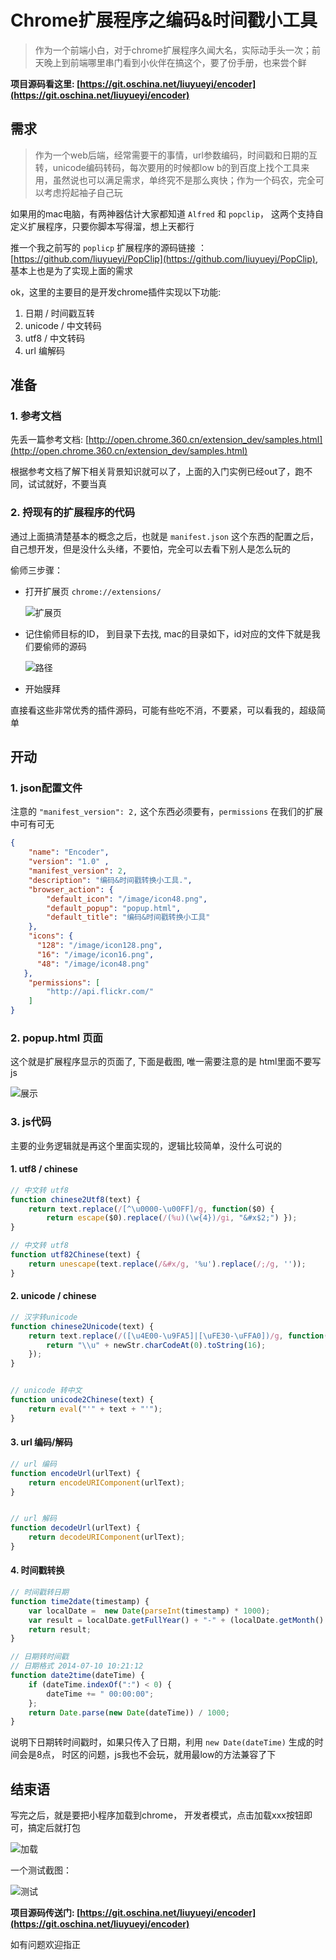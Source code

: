 # Chrome扩展程序之编码&时间戳小工具
> 作为一个前端小白，对于chrome扩展程序久闻大名，实际动手头一次；前天晚上到前端哪里串门看到小伙伴在搞这个，要了份手册，也来尝个鲜


**项目源码看这里:  [https://git.oschina.net/liuyueyi/encoder](https://git.oschina.net/liuyueyi/encoder)**


## 需求
> 作为一个web后端，经常需要干的事情，url参数编码，时间戳和日期的互转，unicode编码转码，每次要用的时候都low b的到百度上找个工具来用，虽然说也可以满足需求，单终究不是那么爽快；作为一个码农，完全可以考虑捋起袖子自己玩

如果用的mac电脑，有两神器估计大家都知道 `Alfred` 和 `popclip`， 这两个支持自定义扩展程序，只要你脚本写得溜，想上天都行

推一个我之前写的 `poplicp` 扩展程序的源码链接 ： [https://github.com/liuyueyi/PopClip](https://github.com/liuyueyi/PopClip), 基本上也是为了实现上面的需求

ok，这里的主要目的是开发chrome插件实现以下功能:

1. 日期 / 时间戳互转
2. unicode / 中文转码
3. utf8 / 中文转码
4. url 编解码

## 准备

### 1. 参考文档
先丢一篇参考文档: [http://open.chrome.360.cn/extension_dev/samples.html](http://open.chrome.360.cn/extension_dev/samples.html)


根据参考文档了解下相关背景知识就可以了，上面的入门实例已经out了，跑不同，试试就好，不要当真

### 2. 捋现有的扩展程序的代码

通过上面搞清楚基本的概念之后，也就是 `manifest.json` 这个东西的配置之后，自己想开发，但是没什么头绪，不要怕，完全可以去看下别人是怎么玩的

偷师三步骤：

- 打开扩展页 `chrome://extensions/`

    ![扩展页](https://static.oschina.net/uploads/img/201704/07223514_4fpF.jpg "在这里输入图片标题")

- 记住偷师目标的ID， 到目录下去找, mac的目录如下，id对应的文件下就是我们要偷师的源码

    ![路径](https://static.oschina.net/uploads/img/201704/07223546_Wdyl.jpg "在这里输入图片标题")

- 开始膜拜


直接看这些非常优秀的插件源码，可能有些吃不消，不要紧，可以看我的，超级简单

## 开动

### 1. json配置文件

注意的  `"manifest_version": 2,` 这个东西必须要有，`permissions` 在我们的扩展中可有可无

```json
{
	"name": "Encoder",
	"version": "1.0" ,
	"manifest_version": 2,
	"description": "编码&时间戳转换小工具.",
	"browser_action": {
		"default_icon": "/image/icon48.png",
		"default_popup": "popup.html",
		"default_title": "编码&时间戳转换小工具"
	},
	"icons": {
      "128": "/image/icon128.png",
      "16": "/image/icon16.png",
      "48": "/image/icon48.png"
   },
	"permissions": [
		"http://api.flickr.com/"
	]
}
```

### 2. popup.html 页面
这个就是扩展程序显示的页面了, 下面是截图, 唯一需要注意的是 html里面不要写js

![展示](https://static.oschina.net/uploads/img/201704/07223641_3mjD.jpg "在这里输入图片标题")



### 3. js代码
主要的业务逻辑就是再这个里面实现的，逻辑比较简单，没什么可说的

#### 1. utf8 / chinese

```javascript
// 中文转 utf8
function chinese2Utf8(text) {
    return text.replace(/[^\u0000-\u00FF]/g, function($0) {
        return escape($0).replace(/(%u)(\w{4})/gi, "&#x$2;") });
}

// 中文转 utf8
function utf82Chinese(text) {
    return unescape(text.replace(/&#x/g, '%u').replace(/;/g, ''));
}
```

#### 2. unicode / chinese

```javascript
// 汉字转unicode
function chinese2Unicode(text) {
    return text.replace(/([\u4E00-\u9FA5]|[\uFE30-\uFFA0])/g, function(newStr) {
        return "\\u" + newStr.charCodeAt(0).toString(16);
    });
}


// unicode 转中文
function unicode2Chinese(text) {
    return eval("'" + text + "'");
}
```


#### 3. url 编码/解码

```javascript
// url 编码
function encodeUrl(urlText) {
    return encodeURIComponent(urlText);
}


// url 解码
function decodeUrl(urlText) {
    return decodeURIComponent(urlText);
}
```


#### 4. 时间戳转换

```javascript
// 时间戳转日期
function time2date(timestamp) {
    var localDate =  new Date(parseInt(timestamp) * 1000);
    var result = localDate.getFullYear() + "-" + (localDate.getMonth() + 1) + "-" + localDate.getDate() + " " + localDate.getHours() + ":" + localDate.getMinutes() + ":" + localDate.getSeconds();
    return result;
}

// 日期转时间戳
// 日期格式 2014-07-10 10:21:12
function date2time(dateTime) {
    if (dateTime.indexOf(":") < 0) {
        dateTime += " 00:00:00";
    };
    return Date.parse(new Date(dateTime)) / 1000;
}
```

说明下日期转时间戳时，如果只传入了日期，利用  `new Date(dateTime)` 生成的时间会是8点， 时区的问题，js我也不会玩，就用最low的方法兼容了下
    
## 结束语

写完之后，就是要把小程序加载到chrome， 开发者模式，点击加载xxx按钮即可，搞定后就打包

![加载](https://static.oschina.net/uploads/img/201704/07223719_Z8e0.jpg "在这里输入图片标题")



一个测试截图：

![测试](https://static.oschina.net/uploads/img/201704/07223735_Nq44.jpg "在这里输入图片标题")



**项目源码传送门:  [https://git.oschina.net/liuyueyi/encoder](https://git.oschina.net/liuyueyi/encoder)**

如有问题欢迎指正
